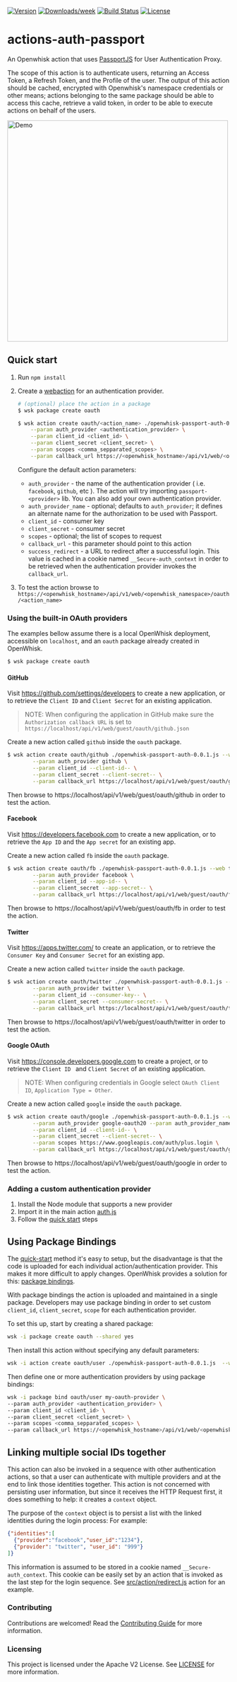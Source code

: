 [![Version](https://img.shields.io/npm/v/@adobe/aio-app-actions-auth-passport.svg)](https://npmjs.org/package/@adobe/aio-app-actions-auth-passport)
[![Downloads/week](https://img.shields.io/npm/dw/@adobe/aio-app-actions-auth-passport.svg)](https://npmjs.org/package/@adobe/aio-app-actions-auth-passport)
[![Build Status](https://travis-ci.com/adobe/adobeio-cna-actions-auth-passport.svg?branch=master)](https://travis-ci.com/adobe/adobeio-cna-actions-auth-passport)
[![License](https://img.shields.io/badge/License-Apache%202.0-blue.svg)](https://opensource.org/licenses/Apache-2.0)


# actions-auth-passport
An Openwhisk action that uses [PassportJS](http://passportjs.org/) for User Authentication Proxy.

The scope of this action is to authenticate users, returning an Access Token, a Refresh Token, and the Profile of the user.
The output of this action should be cached, encrypted with Openwhisk's namespace credentials or other means;
actions belonging to the same package should be able to access this cache, retrieve a valid token, in order to be able to execute actions on behalf of the users.

<img src="./docs/auth-demo.gif" alt="Demo" width="500px"/>

## Quick start

1. Run `npm install`
2. Create a [webaction](https://github.com/openwhisk/openwhisk/blob/master/docs/webactions.md) for an authentication provider.

    ```bash
    # (optional) place the action in a package
    $ wsk package create oauth

    $ wsk action create oauth/<action_name> ./openwhisk-passport-auth-0.0.1.js  --web true \
        --param auth_provider <authentication_provider> \
        --param client_id <client_id> \
        --param client_secret <client_secret> \
        --param scopes <comma_sepparated_scopes> \
        --param callback_url https://<openwhisk_hostname>/api/v1/web/<openwhisk_namespace>/oauth/<action_name>.json
    ```

    Configure the default action parameters:
    * `auth_provider` - the name of the authentication provider ( i.e. `facebook`, `github`, etc ).
      The action will try importing `passport-<provider>` lib. You can also add your own authentication provider.
    * `auth_provider_name` - optional; defaults to `auth_provider`; it defines an alternate name for the authorization to be used with Passport.
    * `client_id` - consumer key
    * `client_secret` - consumer secret
    * `scopes` - optional; the list of scopes to request
    * `callback_url` - this parameter should point to this action
    * `success_redirect` - a URL to redirect after a successful login. This value is cached in a cookie  named `__Secure-auth_context` in order to be retrieved when the authentication provider invokes the `callback_url`.

3. To test the action browse to `https://<openwhisk_hostname>/api/v1/web/<openwhisk_namespace>/oauth/<action_name>`

### Using the built-in OAuth providers

The examples bellow assume there is a local OpenWhisk deployment, accessible on `localhost`,
and an `oauth` package already created in OpenWhisk.

```bash
$ wsk package create oauth
```

#### GitHub

Visit https://github.com/settings/developers to create a new application, or to retrieve the `Client ID` and `Client Secret` for an existing application.

 > NOTE: When configuring the application in GitHub make sure the `Authorization callback URL`
 is set to `https://localhost/api/v1/web/guest/oauth/github.json`

Create a new action called `github` inside the `oauth` package.

```bash
$ wsk action create oauth/github ./openwhisk-passport-auth-0.0.1.js --web true \
        --param auth_provider github \
        --param client_id --client-id-- \
        --param client_secret --client-secret-- \
        --param callback_url https://localhost/api/v1/web/guest/oauth/github.json -i
```

Then browse to https://localhost/api/v1/web/guest/oauth/github in order to test the action.


#### Facebook
Visit https://developers.facebook.com to create a new application, or to retrieve the `App ID` and the `App secret` for an existing app.

Create a new action called `fb` inside the `oauth` package.

```bash
$ wsk action create oauth/fb ./openwhisk-passport-auth-0.0.1.js --web true \
        --param auth_provider facebook \
        --param client_id --app-id-- \
        --param client_secret --app-secret-- \
        --param callback_url https://localhost/api/v1/web/guest/oauth/fb.json -i
```

Then browse to https://localhost/api/v1/web/guest/oauth/fb in order to test the action.

#### Twitter
Visit https://apps.twitter.com/ to create an application, or to retrieve the `Consumer Key` and `Consumer Secret` for an existing app.

Create a new action called `twitter` inside the `oauth` package.

```bash
$ wsk action create oauth/twitter ./openwhisk-passport-auth-0.0.1.js --web true \
        --param auth_provider twitter \
        --param client_id --consumer-key-- \
        --param client_secret --consumer-secret-- \
        --param callback_url https://localhost/api/v1/web/guest/oauth/twitter.json -i
```

Then browse to https://localhost/api/v1/web/guest/oauth/twitter in order to test the action.

#### Google OAuth

Visit https://console.developers.google.com to create a project, or to retrieve the `Client ID ` and `Client Secret` of an existing application.

> NOTE: When configuring credentials in Google select `OAuth Client ID`, `Application Type = Other`.

Create a new action called `google` inside the `oauth` package.

```bash
$ wsk action create oauth/google ./openwhisk-passport-auth-0.0.1.js --web true \
        --param auth_provider google-oauth20 --param auth_provider_name google \
        --param client_id --client-id-- \
        --param client_secret --client-secret-- \
        --param scopes https://www.googleapis.com/auth/plus.login \
        --param callback_url https://localhost/api/v1/web/guest/oauth/google.json -i
```

Then browse to https://localhost/api/v1/web/guest/oauth/google in order to test the action.


### Adding a custom authentication provider

1. Install the Node module that supports a new provider
2. Import it in the main action [auth.js](src/action/auth.js)
3. Follow the [quick start](#quick-start) steps

## Using Package Bindings

The [quick-start](#quick-start) method it's easy to setup, but the disadvantage is that the code is uploaded
for each individual action/authentication provider. This makes it more difficult to apply changes.
OpenWhisk provides a solution for this: [package bindings](https://github.com/openwhisk/openwhisk/blob/master/docs/packages.md#creating-and-using-package-bindings).

With package bindings the action is uploaded and maintained in a single package. Developers may use package binding
in order to set custom `client_id`, `client_secret`, `scope` for each authentication provider.

To set this up, start by creating a shared package:
```bash
wsk -i package create oauth --shared yes
```

Then install this action without specifying any default parameters:

```bash
wsk -i action create oauth/user ./openwhisk-passport-auth-0.0.1.js  --web true
```

Then define one or more authentication providers by using package bindings:

```bash
wsk -i package bind oauth/user my-oauth-provider \
--param auth_provider <authentication_provider> \
--param client_id <client_id> \
--param client_secret <client_secret> \
--param scopes <comma_sepparated_scopes> \
--param callback_url https://<openwhisk_hostname>/api/v1/web/<openwhisk_namespace>/oauth/fb.json
```

## Linking multiple social IDs together

This action can also be invoked in a sequence with other authentication actions,
so that a user can authenticate with multiple providers and at the end to link those identities together.
This action is not concerned with persisting user information,
but since it receives the HTTP Request first, it does something to help: it creates a `context` object.

The purpose of the `context` object is to persist a list with the linked identities during the login process:
For example:

```json
{"identities":[
  {"provider":"facebook","user_id":"1234"},
  {"provider": "twitter", "user_id": "999"}
]}
```

This information is assumed to be stored in a cookie named `__Secure-auth_context`. This cookie can be easily set by an action that is invoked as the last step for the login sequence. See [src/action/redirect.js](src/action/redirect.js) action for an example.

### Contributing

Contributions are welcomed! Read the [Contributing Guide](./.github/CONTRIBUTING.md) for more information.

### Licensing

This project is licensed under the Apache V2 License. See [LICENSE](LICENSE) for more information.
